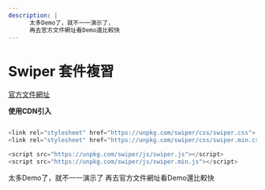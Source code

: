 ```yaml
---
description: |
      太多Demo了，就不一一演示了，
      再去官方文件網址看Demo還比較快
---
```


# Swiper 套件複習

[官方文件網址](https://swiperjs.com/)

**使用CDN引入**

```js 

<link rel="stylesheet" href="https://unpkg.com/swiper/css/swiper.css">
<link rel="stylesheet" href="https://unpkg.com/swiper/css/swiper.min.css">

<script src="https://unpkg.com/swiper/js/swiper.js"></script>
<script src="https://unpkg.com/swiper/js/swiper.min.js"></script>

```

太多Demo了，就不一一演示了
再去官方文件網址看Demo還比較快

<disqus/>   
